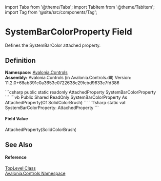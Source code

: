 import Tabs from '@theme/Tabs'; 
import TabItem from '@theme/TabItem'; 
import Tag from '@site/src/components/Tag'; 

# SystemBarColorProperty Field


Defines the SystemBarColor attached property.



## Definition
**Namespace:** <a href="N_Avalonia_Controls">Avalonia.Controls</a>  
**Assembly:** Avalonia.Controls (in Avalonia.Controls.dll) Version: 11.2.0+68ab391c0a3653e0722638e29fcbd9633c7fd386

<Tabs groupId="api-code-preview">
<TabItem value="csharp" label="C#">
```csharp
public static readonly AttachedProperty<SolidColorBrush?> SystemBarColorProperty
```
</TabItem>
<TabItem value="vb" label="VB">
```vb
Public Shared ReadOnly SystemBarColorProperty As AttachedProperty(Of SolidColorBrush)
```
</TabItem>
<TabItem value="fsharp" label="F#">
```fsharp
static val SystemBarColorProperty: AttachedProperty<SolidColorBrush>
```
</TabItem>
</Tabs>



#### Field Value
AttachedProperty(SolidColorBrush)

## See Also


#### Reference
<a href="T_Avalonia_Controls_TopLevel">TopLevel Class</a>  
<a href="N_Avalonia_Controls">Avalonia.Controls Namespace</a>  
